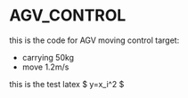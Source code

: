 # AGV_CONTROL
this is the code for AGV moving control
target:
- carrying 50kg
- move 1.2m/s

this is the test latex $ y=x_i^2 $

